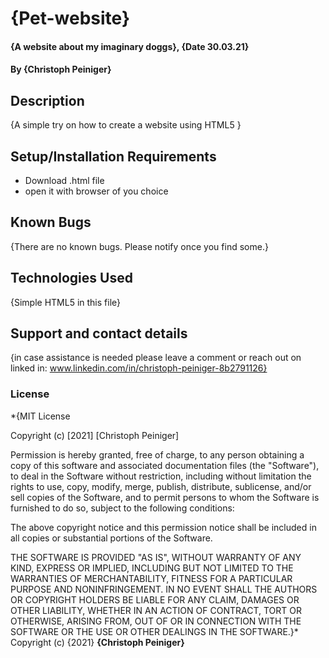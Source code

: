 # {Pet-website}
#### {A website about my imaginary doggs}, {Date 30.03.21}
#### By **{Christoph Peiniger}**
## Description
{A simple try on how to create a website using HTML5 }
## Setup/Installation Requirements
* Download .html file
* open it with browser of you choice
## Known Bugs
{There are no known bugs. Please notify once you find some.}
## Technologies Used
{Simple HTML5 in this file}
## Support and contact details
{in case assistance is needed please leave a comment or reach out on linked in: www.linkedin.com/in/christoph-peiniger-8b2791126}
### License
*{MIT License

Copyright (c) [2021] [Christoph Peiniger]

Permission is hereby granted, free of charge, to any person obtaining a copy
of this software and associated documentation files (the "Software"), to deal
in the Software without restriction, including without limitation the rights
to use, copy, modify, merge, publish, distribute, sublicense, and/or sell
copies of the Software, and to permit persons to whom the Software is
furnished to do so, subject to the following conditions:

The above copyright notice and this permission notice shall be included in all
copies or substantial portions of the Software.

THE SOFTWARE IS PROVIDED "AS IS", WITHOUT WARRANTY OF ANY KIND, EXPRESS OR
IMPLIED, INCLUDING BUT NOT LIMITED TO THE WARRANTIES OF MERCHANTABILITY,
FITNESS FOR A PARTICULAR PURPOSE AND NONINFRINGEMENT. IN NO EVENT SHALL THE
AUTHORS OR COPYRIGHT HOLDERS BE LIABLE FOR ANY CLAIM, DAMAGES OR OTHER
LIABILITY, WHETHER IN AN ACTION OF CONTRACT, TORT OR OTHERWISE, ARISING FROM,
OUT OF OR IN CONNECTION WITH THE SOFTWARE OR THE USE OR OTHER DEALINGS IN THE
SOFTWARE.}*
Copyright (c) {2021} **{Christoph Peiniger}**
